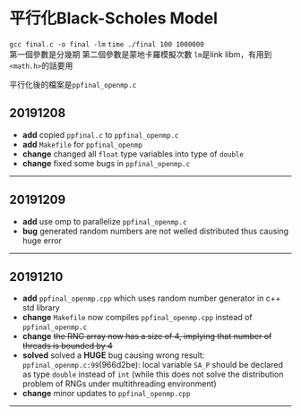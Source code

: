 平行化Black-Scholes Model
===
`gcc final.c -o final -lm`
`time ./final 100 1000000`  
第一個參數是分幾期 第二個參數是蒙地卡羅模擬次數
`lm`是link libm，有用到`<math.h>`的話要用

平行化後的檔案是`ppfinal_openmp.c`

## 20191208
- **add** copied `ppfinal.c` to `ppfinal_openmp.c`
- **add** `Makefile` for `ppfinal_openmp`
- **change** changed all `float` type variables into type of `double`
- **change** fixed some bugs in `ppfinal_openmp.c`

---
## 20191209
- **add** use omp to parallelize `ppfinal_openmp.c`
- **bug** generated random numbers are not welled distributed thus causing huge error

---
## 20191210
- **add** `ppfinal_openmp.cpp` which uses random number generator in c++ std library
- **change** `Makefile` now compiles `ppfinal_openmp.cpp` instead of `ppfinal_openmp.c`
- **change** ~~the RNG array now has a size of 4, implying that number of threads is bounded by 4~~
- **solved** solved a **HUGE** bug causing wrong result: `ppfinal_openmp.c:99`(966d2be): local variable `SA_P` should be declared as type `double` instead of `int` (while this does not solve the distribution problem of RNGs under multithreading environment)
- **change** minor updates to `ppfinal_openmp.cpp`

---
